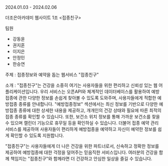 2024.01.03 - 2024.02.06 

더조은아카데미 웹사이트 1조 <접종친구>

팀원
- 강동윤
- 권지훈
- 이지은
- 안정민
- 한승연


주제 : 접종정보와 예약을 돕는 웹서비스 "접종친구"

소개 : "접종친구"는 건강을 소중히 여기는 사용자들을 위한 편리하고 신뢰성 있는 웹 어플리케이션입니다.
우리 서비스는 오픈API와 체계적인 데이터베이스를 활용하여 예방접종에 관한 다양한 정보를 손쉽게 찾아볼 수 있도록 도와주며, 사용자들에게 적합한 예방접종 종류를 안내합니다.
"예방접종정보" 섹션에서는 최신 정보를 기반으로 다양한 예방접종 종류에 대한 상세한 내용을 제공하고, 개개인의 건강 상태와 필요에 따른 최적의 접종 종류를 확인할 수 있습니다.
또한, 보건소 위치 정보를 통해 가까운 보건소를 찾을 수 있으며 캘린더 기능으로 휴무일 등을 확인하실 수 있습니다.
더불어 접종 예약 관리 서비스를 제공하여 사용자들이 편리하게 예방접종을 예약하고 자신이 예약한 정보를 쉽게 확인할 수 있도록 지원합니다.

"접종친구"는 사용자들에게 더 나은 건강을 위한 파트너로서, 신속하고 정확한 정보를 제공하여 예방접종에 대한 걱정을 덜어주는 믿음직한 서비스입니다.
여러분의 건강을 함께 책임지는 "접종친구"와 함께라면 더 건강하고 안심한 일상을 즐길 수 있습니다.





